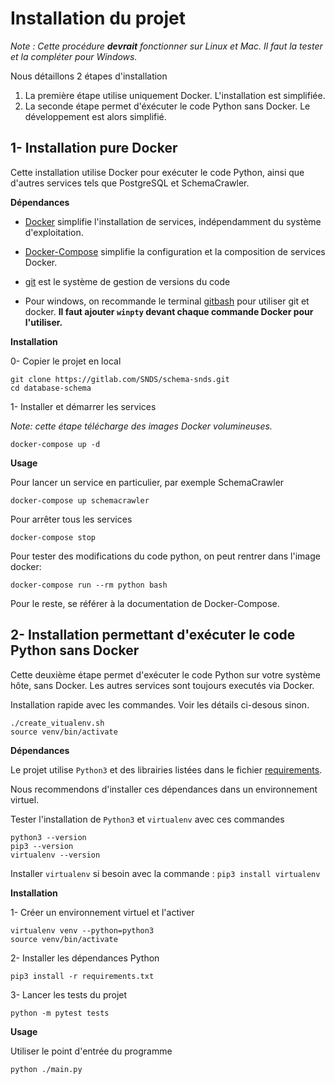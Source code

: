 # Installation du projet


*Note : Cette procédure **devrait** fonctionner sur Linux et Mac. Il faut la tester et la compléter pour Windows.*

Nous détaillons 2 étapes d'installation 

1. La première étape utilise uniquement Docker. L'installation est simplifiée.
2. La seconde étape permet d'éxécuter le code Python sans Docker. Le développement est alors simplifié. 

## 1- Installation pure Docker

Cette installation utilise Docker pour exécuter le code Python, 
ainsi que d'autres services tels que PostgreSQL et SchemaCrawler.

**Dépendances**

- [Docker](https://docs.docker.com/engine/installation/) 
simplifie l'installation de services, indépendamment du système d'exploitation. 

- [Docker-Compose](https://docs.docker.com/compose/install/) 
simplifie la configuration et la composition de services Docker.

- [git](https://git-scm.com/book/fr/v1/D%C3%A9marrage-rapide-Installation-de-Git)
est le système de gestion de versions du code

- Pour windows, on recommande le terminal [gitbash](https://gitlab.com/DREES/tutoriels/blob/master/tutos/INSTALLATION_GIT_EXE.md) pour utiliser git et docker. **Il faut ajouter `winpty` devant chaque commande Docker pour l'utiliser.**


**Installation**

0- Copier le projet en local


    git clone https://gitlab.com/SNDS/schema-snds.git
    cd database-schema


1- Installer et démarrer les services

*Note: cette étape télécharge des images Docker volumineuses.*


    docker-compose up -d
    

**Usage**

Pour lancer un service en particulier, par exemple SchemaCrawler

    docker-compose up schemacrawler

Pour arrêter tous les services
    
    docker-compose stop

Pour tester des modifications du code python, on peut rentrer dans l'image docker:

    docker-compose run --rm python bash


Pour le reste, se référer à la documentation de Docker-Compose.

## 2- Installation permettant d'exécuter le code Python sans Docker

Cette deuxième étape permet d'exécuter le code Python sur votre système hôte, sans Docker.
Les autres services sont toujours executés via Docker.

Installation rapide avec les commandes. Voir les détails ci-desous sinon. 

    ./create_vitualenv.sh
    source venv/bin/activate

**Dépendances**

Le projet utilise `Python3` et des librairies listées dans le fichier [requirements](requirements.txt). 

Nous recommendons d'installer ces dépendances dans un environnement virtuel.

Tester l'installation de `Python3` et `virtualenv` avec ces commandes

    python3 --version
    pip3 --version
    virtualenv --version

Installer `virtualenv` si besoin avec la commande :  `pip3 install virtualenv`

**Installation**

1- Créer un environnement virtuel et l'activer


    virtualenv venv --python=python3
    source venv/bin/activate

2- Installer les dépendances Python 


    pip3 install -r requirements.txt

3- Lancer les tests du projet


    python -m pytest tests

**Usage**

Utiliser le point d'entrée du programme


    python ./main.py
